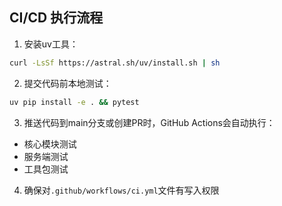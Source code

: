 ## CI/CD 执行流程

1. 安装uv工具：
```bash
curl -LsSf https://astral.sh/uv/install.sh | sh
```

2. 提交代码前本地测试：
```bash
uv pip install -e . && pytest
```

3. 推送代码到main分支或创建PR时，GitHub Actions会自动执行：
- 核心模块测试
- 服务端测试
- 工具包测试

4. 确保对`.github/workflows/ci.yml`文件有写入权限
